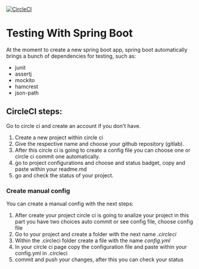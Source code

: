 [![CircleCI](https://dl.circleci.com/status-badge/img/circleci/D6c9tWwB7UuPH2Vag64UXV/NamWjpv7MSc1utxTfsFZZK/tree/main.svg?style=svg)](https://dl.circleci.com/status-badge/redirect/circleci/D6c9tWwB7UuPH2Vag64UXV/NamWjpv7MSc1utxTfsFZZK/tree/main)

# Testing With Spring Boot

At the moment to create a new spring boot app, spring boot automatically brings a bunch of 
dependencies for testing, such as:
* junit
* assertj
* mockito
* hamcrest
* json-path


## CircleCI steps:
Go to circle ci and create an account if you don't have.
1. Create a new project within circle ci
2. Give the respective name and choose your github repository (gitlab).
3. After this circle ci is going to create a config file you can choose one or circle ci commit one automatically.
4. go to project configurations and choose and status badget, copy and paste within your readme.md
5. go and check the status of your project.

### Create manual config

You can create a manual config with the next steps:

1. After create your project circle ci is going to analize your project in this part you have two choices auto 
   commit or see config file, choose config file
2. Go to your project and create a folder with the next name *_.circleci_*
3. Within the .circleci folder create a file with the name *_config.yml_*
4. In your circle ci page copy the configuration file and paste within your config.yml in .circleci
5. commit and push your changes, after this you can check your status
